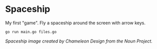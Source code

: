 Spaceship
=========

My first "game". Fly a spaceship around the screen with arrow keys.

    go run main.go files.go

*Spaceship image created by Chameleon Design from the Noun Project.*

